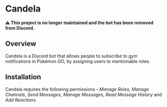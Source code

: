 # Candela

**⚠ This project is no longer maintained and the bot has been removed from Discord.**

## Overview

Candela is a Discord bot that allows people to subscribe to gym notifications in Pokémon GO, by assigning users to mentionable roles.

## Installation

Candela requires the following permissions - _Manage Roles_, _Manage Channels_, _Send Messages_, _Manage Messages_, _Read Message History_ and _Add Reactions_.
